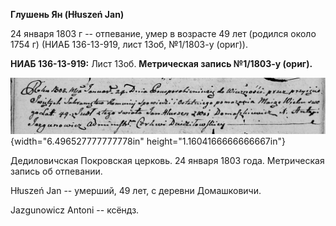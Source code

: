 **Глушень Ян (Hłuszeń Jan)**

24 января 1803 г -- отпевание, умер в возрасте 49 лет (родился около
1754 г) (НИАБ 136-13-919, лист 13об, №1/1803-у (ориг)).

**НИАБ 136-13-919:** Лист 13об. **Метрическая запись №1/1803-у (ориг).**

![](./media/9208cc14424fa70c9e8c4cb7e24d23e48cff514f.png){width="6.496527777777778in"
height="1.1604166666666667in"}

Дедиловичская Покровская церковь. 24 января 1803 года. Метрическая
запись об отпевании.

Hłuszeń Jan -- умерший, 49 лет, с деревни Домашковичи.

Jazgunowicz Antoni -- ксёндз.

